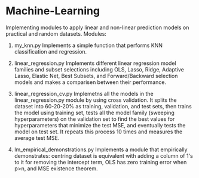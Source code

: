 # Machine-Learning
Implementing modules to apply linear and non-linear prediction models on practical and random datasets.
Modules:

1) my_knn.py
Implements a simple function that performs KNN classification and regression.

2) linear_regression.py
Implements different linear regression model families and subset selections including OLS, Lasso, Ridge, Adaptive Lasso, Elastic Net, Best Subsets, and Forward/Backward selection models and makes a comparisen between their performance.

3) linear_regression_cv.py
Implemetns all the models in the linear_regression.py module by using cross validation. It splits the dataset into 60-20-20% as training, validation, and test sets, then trains the model using training set, tests all the model family (sweeping hyperparameters) on the validation set to find the best values for hyperparameters that minimize the test MSE, and eventually tests the model on test set. It repeats this process 10 times and measures the average test MSE.

4) lm_empirical_demonstrations.py
Implements a module that empirically demonstrates: centring dataset is equivalent with adding a column of 1's to it for removing the intercept term, OLS has zero training error when p>n, and MSE existence theorem. 
